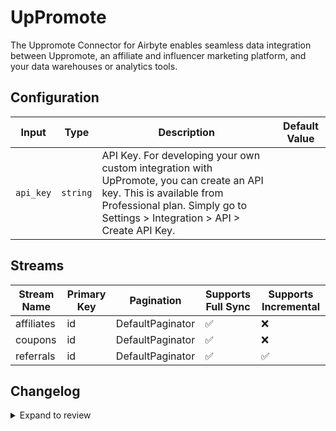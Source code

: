 # UpPromote
The Uppromote Connector for Airbyte enables seamless data integration between Uppromote, an affiliate and influencer marketing platform, and your data warehouses or analytics tools.

## Configuration

| Input | Type | Description | Default Value |
|-------|------|-------------|---------------|
| `api_key` | `string` | API Key. For developing your own custom integration with UpPromote, you can create an API key. This is available from Professional plan.  Simply go to Settings > Integration > API > Create API Key.  |  |

## Streams
| Stream Name | Primary Key | Pagination | Supports Full Sync | Supports Incremental |
|-------------|-------------|------------|---------------------|----------------------|
| affiliates | id | DefaultPaginator | ✅ |  ❌  |
| coupons | id | DefaultPaginator | ✅ |  ❌  |
| referrals | id | DefaultPaginator | ✅ |  ✅  |

## Changelog

<details>
  <summary>Expand to review</summary>

| Version          | Date              | Pull Request | Subject        |
|------------------|-------------------|--------------|----------------|
| 0.0.29 | 2025-07-12 | [63173](https://github.com/airbytehq/airbyte/pull/63173) | Update dependencies |
| 0.0.28 | 2025-07-05 | [62738](https://github.com/airbytehq/airbyte/pull/62738) | Update dependencies |
| 0.0.27 | 2025-06-28 | [62227](https://github.com/airbytehq/airbyte/pull/62227) | Update dependencies |
| 0.0.26 | 2025-06-21 | [61758](https://github.com/airbytehq/airbyte/pull/61758) | Update dependencies |
| 0.0.25 | 2025-06-15 | [61227](https://github.com/airbytehq/airbyte/pull/61227) | Update dependencies |
| 0.0.24 | 2025-05-24 | [60743](https://github.com/airbytehq/airbyte/pull/60743) | Update dependencies |
| 0.0.23 | 2025-05-10 | [59959](https://github.com/airbytehq/airbyte/pull/59959) | Update dependencies |
| 0.0.22 | 2025-05-04 | [59554](https://github.com/airbytehq/airbyte/pull/59554) | Update dependencies |
| 0.0.21 | 2025-04-26 | [58956](https://github.com/airbytehq/airbyte/pull/58956) | Update dependencies |
| 0.0.20 | 2025-04-19 | [58551](https://github.com/airbytehq/airbyte/pull/58551) | Update dependencies |
| 0.0.19 | 2025-04-13 | [58055](https://github.com/airbytehq/airbyte/pull/58055) | Update dependencies |
| 0.0.18 | 2025-04-05 | [57427](https://github.com/airbytehq/airbyte/pull/57427) | Update dependencies |
| 0.0.17 | 2025-03-29 | [56863](https://github.com/airbytehq/airbyte/pull/56863) | Update dependencies |
| 0.0.16 | 2025-03-22 | [56298](https://github.com/airbytehq/airbyte/pull/56298) | Update dependencies |
| 0.0.15 | 2025-03-08 | [55637](https://github.com/airbytehq/airbyte/pull/55637) | Update dependencies |
| 0.0.14 | 2025-03-01 | [55093](https://github.com/airbytehq/airbyte/pull/55093) | Update dependencies |
| 0.0.13 | 2025-02-22 | [54507](https://github.com/airbytehq/airbyte/pull/54507) | Update dependencies |
| 0.0.12 | 2025-02-15 | [54054](https://github.com/airbytehq/airbyte/pull/54054) | Update dependencies |
| 0.0.11 | 2025-02-08 | [53583](https://github.com/airbytehq/airbyte/pull/53583) | Update dependencies |
| 0.0.10 | 2025-02-01 | [53035](https://github.com/airbytehq/airbyte/pull/53035) | Update dependencies |
| 0.0.9 | 2025-01-25 | [52421](https://github.com/airbytehq/airbyte/pull/52421) | Update dependencies |
| 0.0.8 | 2025-01-18 | [51951](https://github.com/airbytehq/airbyte/pull/51951) | Update dependencies |
| 0.0.7 | 2025-01-11 | [51385](https://github.com/airbytehq/airbyte/pull/51385) | Update dependencies |
| 0.0.6 | 2024-12-28 | [50784](https://github.com/airbytehq/airbyte/pull/50784) | Update dependencies |
| 0.0.5 | 2024-12-21 | [50343](https://github.com/airbytehq/airbyte/pull/50343) | Update dependencies |
| 0.0.4 | 2024-12-14 | [49401](https://github.com/airbytehq/airbyte/pull/49401) | Update dependencies |
| 0.0.3 | 2024-11-04 | [47828](https://github.com/airbytehq/airbyte/pull/47828) | Update dependencies |
| 0.0.2 | 2024-10-28 | [47589](https://github.com/airbytehq/airbyte/pull/47589) | Update dependencies |
| 0.0.1 | 2024-10-10 | | Initial release by [@avirajsingh7](https://github.com/avirajsingh7) via Connector Builder |

</details>
